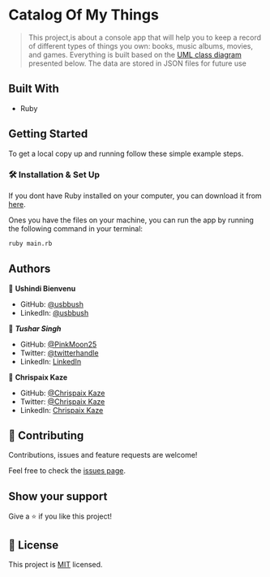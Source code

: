 # Catalog Of My Things

> This project,is about a console app that will help you to keep a record of different types of things you own: books, music albums, movies, and games. Everything is built based on the [UML class diagram](https://github.com/microverseinc/curriculum-ruby/blob/main/group-capstone/images/catalog_of_my_things.png) presented below. The data are stored in JSON files for future use

## Built With

- Ruby

## Getting Started

To get a local copy up and running follow these simple example steps.

### 🛠 Installation & Set Up

If you dont have Ruby installed on your computer, you can download it from [here](https://www.ruby-lang.org/en/downloads/).

Ones you have the files on your machine, you can run the app by running the following command in your terminal:

```bash
ruby main.rb
```

## Authors

👤 **Ushindi Bienvenu**
- GitHub: [@usbbush](https://github.com/bienvenuushindi)
- LinkedIn: [@usbbush](https://www.linkedin.com/in/usbbush/)

👤 ***Tushar Singh***

- GitHub: [@PinkMoon25](https://github.com/PinkMoon25/)
- Twitter: [@twitterhandle](https://twitter.com/TusharS90674484)
- LinkedIn: [LinkedIn](https://www.linkedin.com/in/meet-tushar-singh/)


👤 **Chrispaix Kaze**

- GitHub: [@Chrispaix Kaze](https://github.com/ChrispaixK)
- Twitter: [@Chrispaix Kaze](https://twitter.com/ChrispaixK)
- LinkedIn: [Chrispaix Kaze](https://www.linkedin.com/in/chrispaix-kaze-70445a175/)



## 🤝 Contributing

Contributions, issues and feature requests are welcome!

Feel free to check the [issues page](https://github.com/PinkMoon25/Catalog-of-my-things/issues).

## Show your support

Give a ⭐️ if you like this project!

## 📝 License

This project is [MIT](./LICENSE) licensed.